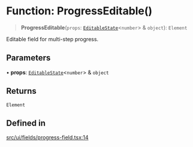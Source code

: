 # Function: ProgressEditable()

> **ProgressEditable**(`props`: [`EditableState`](../interfaces/EditableState.md)\<`number`\> & `object`): `Element`

Editable field for multi-step progress.

## Parameters

• **props**: [`EditableState`](../interfaces/EditableState.md)\<`number`\> & `object`

## Returns

`Element`

## Defined in

[src/ui/fields/progress-field.tsx:14](https://github.com/blacksmithgu/datacore/blob/7b0c019def7e079c43dc5dbea32d9f610e95285b/src/ui/fields/progress-field.tsx#L14)
